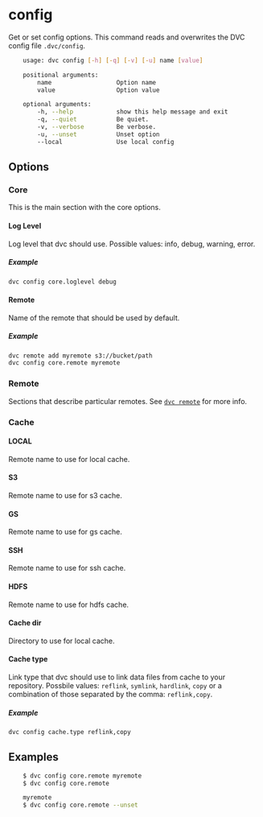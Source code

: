 # config

Get or set config options. This command reads and overwrites the DVC config file
`.dvc/config`.


```sh
    usage: dvc config [-h] [-q] [-v] [-u] name [value]

    positional arguments:
        name                  Option name
        value                 Option value

    optional arguments:
        -h, --help            show this help message and exit
        -q, --quiet           Be quiet.
        -v, --verbose         Be verbose.
        -u, --unset           Unset option
        --local               Use local config
```

## Options

### Core
This is the main section with the core options.

#### Log Level
Log level that dvc should use. Possible values: info, debug, warning, error.

##### Example
```sh
dvc config core.loglevel debug
```

#### Remote
Name of the remote that should be used by default.

##### Example
```sh
dvc remote add myremote s3://bucket/path
dvc config core.remote myremote
```

### Remote
Sections that describe particular remotes. See
[`dvc remote`](https://dvc.org/doc/commands-reference/remote) for more info.

### Cache

#### LOCAL
Remote name to use for local cache.

#### S3
Remote name to use for s3 cache.

#### GS
Remote name to use for gs cache.

#### SSH
Remote name to use for ssh cache.

#### HDFS
Remote name to use for hdfs cache.

#### Cache dir
Directory to use for local cache.

#### Cache type
Link type that dvc should use to link data files from cache to your repository.
Possbile values: `reflink`, `symlink`, `hardlink`, `copy` or a combination of
those separated by the comma: `reflink,copy`.

##### Example
```sh
dvc config cache.type reflink,copy
```

## Examples

```sh
    $ dvc config core.remote myremote
    $ dvc config core.remote

    myremote
    $ dvc config core.remote --unset
```
